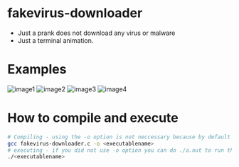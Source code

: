 # fakevirus-downloader
* Just a prank does not download any virus or malware
* Just a terminal animation.

# Examples
![image1](https://cdn.discordapp.com/attachments/470253814235136044/825455903070224404/unknown.png)
![image2](https://cdn.discordapp.com/attachments/470253814235136044/825455912868905011/unknown.png)
![image3](https://cdn.discordapp.com/attachments/807759579659763802/825731508215873536/unknown.png)
![image4](https://cdn.discordapp.com/attachments/709031059593101413/825744561741234246/unknown.png)

# How to compile and execute
```bash
# Compiling - using the -o option is not neccessary because by default gcc produces a.out executeble
gcc fakevirus-downloader.c -o <executablename>
# executing - if you did not use -o option you can do ./a.out to run the executable
./<executablename>
```
